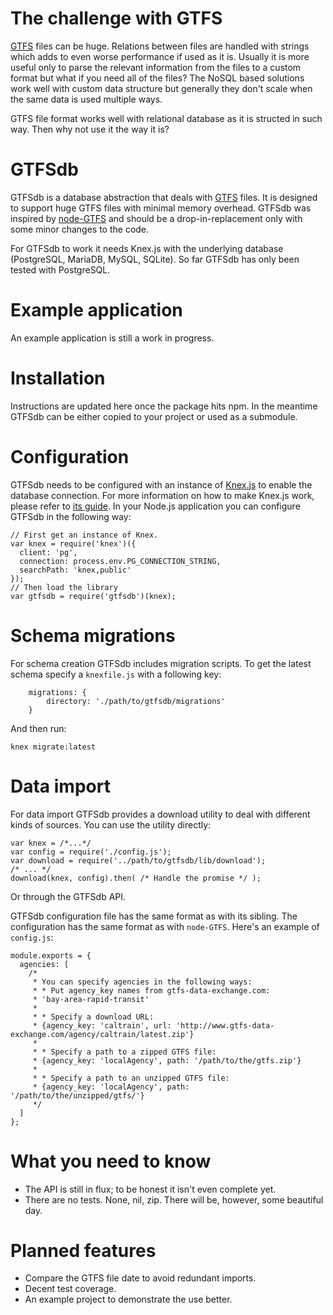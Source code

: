 # The challenge with GTFS

[GTFS][1] files can be huge. Relations between files are handled with strings which adds to even worse performance if used as it is. Usually it is more useful only to parse the relevant information from the files to a custom format but what if you need all of the files? The NoSQL based solutions work well with custom data structure but generally they don't scale when the same data is used multiple ways.

GTFS file format works well with relational database as it is structed in such way. Then why not use it the way it is?

# GTFSdb
GTFSdb is a database abstraction that deals with [GTFS][1] files. It is designed to support huge GTFS files with minimal memory overhead. GTFSdb was inspired by [node-GTFS][2] and should be  a drop-in-replacement only with some minor changes to the code.

For GTFSdb to work it needs Knex.js with the underlying database (PostgreSQL, MariaDB, MySQL, SQLite). So far GTFSdb has only been tested with PostgreSQL.

# Example application
An example application is still a work in progress.

# Installation
Instructions are updated here once the package hits npm. In the meantime GTFSdb can be either copied to your project or used as a submodule.

# Configuration
GTFSdb needs to be configured with an instance of [Knex.js][4] to enable the database connection. For more information on how to make Knex.js work, please refer to [its guide][5]. In your Node.js application you can configure GTFSdb in the following way:

```
// First get an instance of Knex.
var knex = require('knex')({
  client: 'pg',
  connection: process.env.PG_CONNECTION_STRING,
  searchPath: 'knex,public'
});
// Then load the library
var gtfsdb = require('gtfsdb')(knex);
```

# Schema migrations
For schema creation GTFSdb includes migration scripts. To get the latest schema specify a `knexfile.js` with a following key:
```
    migrations: {
        directory: './path/to/gtfsdb/migrations'
    }
```

And then run:

```
knex migrate:latest
```

# Data import
For data import GTFSdb provides a download utility to deal with different kinds of sources. You can use the utility directly:

```
var knex = /*...*/
var config = require('./config.js');
var download = require('../path/to/gtfsdb/lib/download');
/* ... */
download(knex, config).then( /* Handle the promise */ );
```
Or through the GTFSdb API.

GTFSdb configuration file has the same format as with its sibling. The configuration has the same format as with `node-GTFS`. Here's an example of `config.js`:

``` 
module.exports = {
  agencies: [
    /*
     * You can specify agencies in the following ways:
     * * Put agency_key names from gtfs-data-exchange.com:
     * 'bay-area-rapid-transit'
     *
     * * Specify a download URL:
     * {agency_key: 'caltrain', url: 'http://www.gtfs-data-exchange.com/agency/caltrain/latest.zip'}
     *
     * * Specify a path to a zipped GTFS file:
     * {agency_key: 'localAgency', path: '/path/to/the/gtfs.zip'}
     *
     * * Specify a path to an unzipped GTFS file:
     * {agency_key: 'localAgency', path: '/path/to/the/unzipped/gtfs/'}
     */
  ]
};
```
# What you need to know
- The API is still in flux; to be honest it isn't even complete yet.
- There are no tests. None, nil, zip. There will be, however, some beautiful day.

# Planned features
- Compare the GTFS file date to avoid redundant imports.
- Decent test coverage.
- An example project to demonstrate the use better.

[1]: https://developers.google.com/transit/gtfs/
[2]: https://github.com/brendannee/node-gtfs
[3]: https://github.com/mkko/gtfs-to-html
[4]: http://knexjs.org
[5]: http://knexjs.org/#Installation
[6]: http://bussinavi.fi